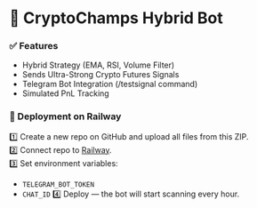 # 🚀 CryptoChamps Hybrid Bot

### ✅ Features
- Hybrid Strategy (EMA, RSI, Volume Filter)
- Sends Ultra-Strong Crypto Futures Signals
- Telegram Bot Integration (/testsignal command)
- Simulated PnL Tracking

### 🚀 Deployment on Railway
1️⃣ Create a new repo on GitHub and upload all files from this ZIP.  
2️⃣ Connect repo to [Railway](https://railway.app).  
3️⃣ Set environment variables:
   - `TELEGRAM_BOT_TOKEN`
   - `CHAT_ID`
4️⃣ Deploy — the bot will start scanning every hour.

